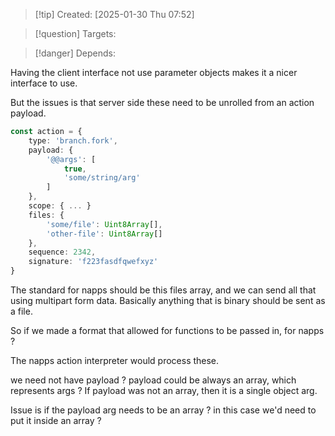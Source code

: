 
>[!tip] Created: [2025-01-30 Thu 07:52]

>[!question] Targets: 

>[!danger] Depends: 

Having the client interface not use parameter objects makes it a nicer interface to use.

But the issues is that server side these need to be unrolled from an action payload.

```ts
const action = {
	type: 'branch.fork',
	payload: {
		'@@args': [
			true,
			'some/string/arg'
		]
	},
	scope: { ... }
	files: {
		'some/file': Uint8Array[],
		'other-file': Uint8Array[]
	},
	sequence: 2342,
	signature: 'f223fasdfqwefxyz'
}
```

The standard for napps should be this files array, and we can send all that using multipart form data.  Basically anything that is binary should be sent as a file.

So if we made a format that allowed for functions to be passed in, for napps ? 

The napps action interpreter would process these.

we need not have payload ?
payload could be always an array, which represents args ?
If payload was not an array, then it is a single object arg.

Issue is if the payload arg needs to be an array ? in this case we'd need to put it inside an array ?